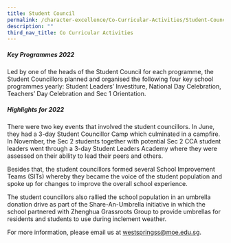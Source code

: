```yaml
---
title: Student Council
permalink: /character-excellence/Co-Curricular-Activities/Student-Council/
description: ""
third_nav_title: Co Curricular Activities
---
```

##### **Key Programmes 2022**

Led by one of the heads of the Student Council for each programme, the Student Councillors planned and organised the following four key school programmes yearly: Student Leaders’ Investiture, National Day Celebration, Teachers’ Day Celebration and Sec 1 Orientation.

##### **Highlights for 2022**
There were two key events that involved the student councillors. In June, they had a 3-day Student Councillor Camp which culminated in a campfire. In November, the Sec 2 students together with potential Sec 2 CCA student leaders went through a 3-day Student Leaders Academy where they were assessed on their ability to lead their peers and others. 

Besides that, the student councillors formed several School Improvement Teams (SITs) whereby they became the voice of the student population and spoke up for changes to improve the overall school experience.

The student councillors also rallied the school population in an umbrella donation drive as part of the Share-An-Umbrella initiative in which the school partnered with Zhenghua Grassroots Group to provide umbrellas for residents and 
students to use during inclement weather.

For more information, please email us at [westspringss@moe.edu.sg](http://westspringss.moe.edu.sg/).